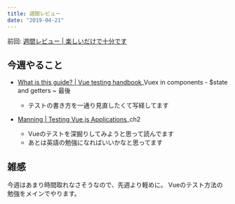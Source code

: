 ```yaml
---
title: 週間レビュー
date: "2019-04-21"
---
```


前回: [週間レビュー | 楽しいだけで十分です](https://yinm.info/20190414/)

## 今週やること
- [What is this guide? | Vue testing handbook](https://lmiller1990.github.io/vue-testing-handbook/)_Vuex in components - $state and getters ~ 最後
  - テストの書き方を一通り見直したくて写経してます

- [Manning | Testing Vue.js Applications](https://www.manning.com/books/testing-vue-js-applications)_ch2
  - Vueのテストを深掘りしてみようと思って読んでます
  - あとは英語の勉強になればいいかなと思ってます

## 雑感
今週はあまり時間取れなさそうなので、先週より軽めに。
Vueのテスト方法の勉強をメインでやります。

